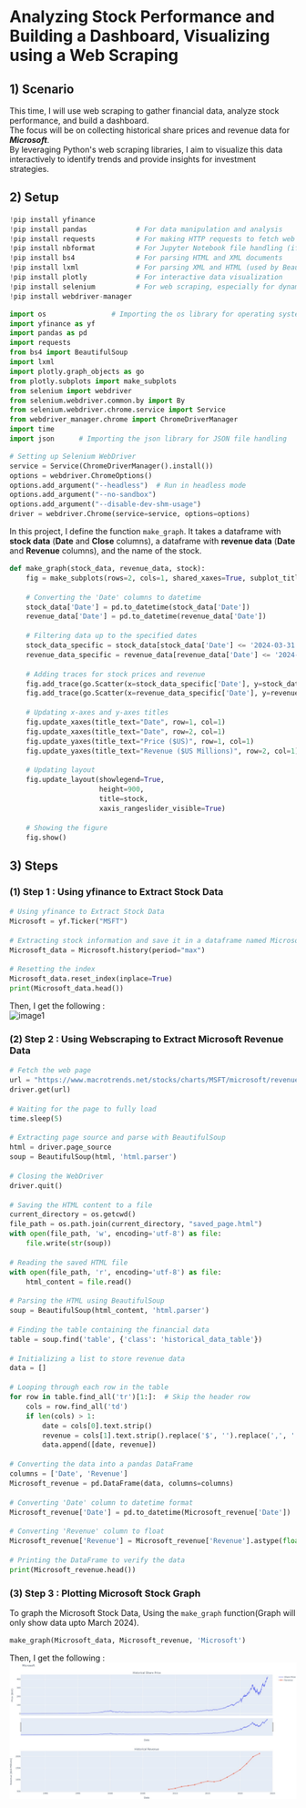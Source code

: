 # Analyzing Stock Performance and Building a Dashboard, Visualizing using a Web Scraping
## 1) Scenario
This time, I will use web scraping to gather financial data, analyze stock performance, and build a dashboard.    
The focus will be on collecting historical share prices and revenue data for ***Microsoft***.    
By leveraging Python's web scraping libraries, I aim to visualize this data interactively to identify trends and provide insights for investment strategies.

## 2) Setup
```python
!pip install yfinance
!pip install pandas            # For data manipulation and analysis
!pip install requests          # For making HTTP requests to fetch web pages
!pip install nbformat          # For Jupyter Notebook file handling (if needed)
!pip install bs4               # For parsing HTML and XML documents
!pip install lxml              # For parsing XML and HTML (used by BeautifulSoup)
!pip install plotly            # For interactive data visualization
!pip install selenium          # For web scraping, especially for dynamically loaded content
!pip install webdriver-manager
```
```python
import os                # Importing the os library for operating system interactions
import yfinance as yf
import pandas as pd
import requests
from bs4 import BeautifulSoup
import lxml
import plotly.graph_objects as go
from plotly.subplots import make_subplots
from selenium import webdriver
from selenium.webdriver.common.by import By
from selenium.webdriver.chrome.service import Service
from webdriver_manager.chrome import ChromeDriverManager
import time
import json      # Importing the json library for JSON file handling
```
```python
# Setting up Selenium WebDriver
service = Service(ChromeDriverManager().install())
options = webdriver.ChromeOptions()
options.add_argument("--headless")  # Run in headless mode
options.add_argument("--no-sandbox")
options.add_argument("--disable-dev-shm-usage")
driver = webdriver.Chrome(service=service, options=options)
```
In this project, I define the function `make_graph`. It takes a dataframe with **stock data** (**Date** and **Close** columns), a dataframe with **revenue data** (**Date** and **Revenue** columns), and the name of the stock.
```python
def make_graph(stock_data, revenue_data, stock):
    fig = make_subplots(rows=2, cols=1, shared_xaxes=True, subplot_titles=("Historical Share Price", "Historical Revenue"), vertical_spacing = .3)

    # Converting the 'Date' columns to datetime
    stock_data['Date'] = pd.to_datetime(stock_data['Date'])
    revenue_data['Date'] = pd.to_datetime(revenue_data['Date'])
    
    # Filtering data up to the specified dates
    stock_data_specific = stock_data[stock_data['Date'] <= '2024-03-31']
    revenue_data_specific = revenue_data[revenue_data['Date'] <= '2024-03-31']
    
    # Adding traces for stock prices and revenue
    fig.add_trace(go.Scatter(x=stock_data_specific['Date'], y=stock_data_specific['Close'].astype("float"), name="Share Price"), row=1, col=1)
    fig.add_trace(go.Scatter(x=revenue_data_specific['Date'], y=revenue_data_specific['Revenue'].astype("float"), name="Revenue"), row=2, col=1)
    
    # Updating x-axes and y-axes titles
    fig.update_xaxes(title_text="Date", row=1, col=1)
    fig.update_xaxes(title_text="Date", row=2, col=1)
    fig.update_yaxes(title_text="Price ($US)", row=1, col=1)
    fig.update_yaxes(title_text="Revenue ($US Millions)", row=2, col=1)
    
    # Updating layout
    fig.update_layout(showlegend=True,
                      height=900,
                      title=stock,
                      xaxis_rangeslider_visible=True)
    
    # Showing the figure
    fig.show()
```

## 3) Steps
### (1) Step 1 : Using yfinance to Extract Stock Data    
```python
# Using yfinance to Extract Stock Data
Microsoft = yf.Ticker("MSFT")

# Extracting stock information and save it in a dataframe named Microsoft_data   
Microsoft_data = Microsoft.history(period="max")

# Resetting the index
Microsoft_data.reset_index(inplace=True)
print(Microsoft_data.head())
```
Then, I get the following :    
![image1]()


### (2) Step 2 : Using Webscraping to Extract Microsoft Revenue Data
```python
# Fetch the web page
url = "https://www.macrotrends.net/stocks/charts/MSFT/microsoft/revenue"
driver.get(url)

# Waiting for the page to fully load
time.sleep(5)

# Extracting page source and parse with BeautifulSoup
html = driver.page_source
soup = BeautifulSoup(html, 'html.parser')

# Closing the WebDriver
driver.quit()

# Saving the HTML content to a file
current_directory = os.getcwd()
file_path = os.path.join(current_directory, "saved_page.html")
with open(file_path, 'w', encoding='utf-8') as file:
    file.write(str(soup))

# Reading the saved HTML file
with open(file_path, 'r', encoding='utf-8') as file:
    html_content = file.read()

# Parsing the HTML using BeautifulSoup
soup = BeautifulSoup(html_content, 'html.parser')

# Finding the table containing the financial data
table = soup.find('table', {'class': 'historical_data_table'})

# Initializing a list to store revenue data
data = []

# Looping through each row in the table
for row in table.find_all('tr')[1:]:  # Skip the header row
    cols = row.find_all('td')
    if len(cols) > 1:
        date = cols[0].text.strip()
        revenue = cols[1].text.strip().replace('$', '').replace(',', '')
        data.append([date, revenue])

# Converting the data into a pandas DataFrame
columns = ['Date', 'Revenue']
Microsoft_revenue = pd.DataFrame(data, columns=columns)

# Converting 'Date' column to datetime format
Microsoft_revenue['Date'] = pd.to_datetime(Microsoft_revenue['Date'])

# Converting 'Revenue' column to float
Microsoft_revenue['Revenue'] = Microsoft_revenue['Revenue'].astype(float)

# Printing the DataFrame to verify the data
print(Microsoft_revenue.head())
```


### (3) Step 3 : Plotting Microsoft Stock Graph
To graph the Microsoft Stock Data, Using the `make_graph` function(Graph will only show data upto March 2024).

```python
make_graph(Microsoft_data, Microsoft_revenue, 'Microsoft')
```
Then, I get the following :
![image2](https://github.com/Atikers/Images/blob/main/Project%20%234%20-%20image(2).jpg)

